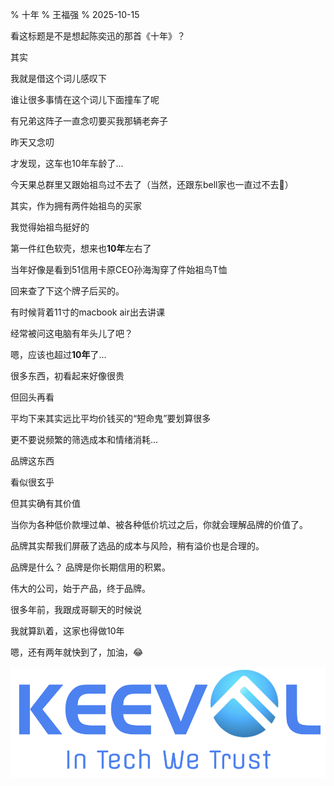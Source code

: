 % 十年
% 王福强
% 2025-10-15

看这标题是不是想起陈奕迅的那首《十年》？

其实

我就是借这个词儿感叹下

谁让很多事情在这个词儿下面撞车了呢

有兄弟这阵子一直念叨要买我那辆老奔子

昨天又念叨

才发现，这车也10年车龄了...

今天果总群里又跟始祖鸟过不去了（当然，还跟东bell家也一直过不去🤣）

其实，作为拥有两件始祖鸟的买家

我觉得始祖鸟挺好的

第一件红色软壳，想来也**10年**左右了

当年好像是看到51信用卡原CEO孙海淘穿了件始祖鸟T恤

回来查了下这个牌子后买的。

有时候背着11寸的macbook air出去讲课

经常被问这电脑有年头儿了吧？

嗯，应该也超过**10年**了...

很多东西，初看起来好像很贵

但回头再看

平均下来其实远比平均价钱买的“短命鬼”要划算很多

更不要说频繁的筛选成本和情绪消耗...

品牌这东西

看似很玄乎

但其实确有其价值

当你为各种低价款埋过单、被各种低价坑过之后，你就会理解品牌的价值了。

品牌其实帮我们屏蔽了选品的成本与风险，稍有溢价也是合理的。

品牌是什么？ 品牌是你长期信用的积累。

伟大的公司，始于产品，终于品牌。

很多年前，我跟成哥聊天的时候说

我就算趴着，这家也得做10年

嗯，还有两年就快到了，加油，😂

![](./images/KEEVOL_Slogan.jpg)



